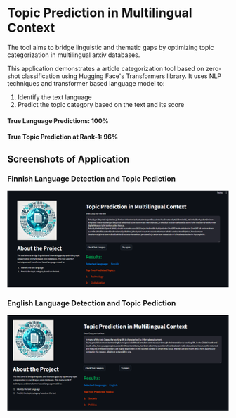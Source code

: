 # Topic Prediction in Multilingual Context

The tool aims to bridge linguistic and thematic gaps by optimizing topic categorization in multilingual arxiv databases. 

This application demonstrates a article categorization tool based on zero-shot classification using Hugging Face's Transformers library. It uses NLP techniques and transformer based         language model to:      

1. Identify the text language     
2. Predict the topic category based on the text and its score

#### True Language Predictions: 100%
#### True Topic Prediction at Rank-1: 96%

## Screenshots of Application

### Finnish Language Detection and Topic Pediction 

![Project Screenshot](https://raw.githubusercontent.com/naziaperwaiz/article_topic_pred_multilingual/main/Topic_prediction_multilingual_finnish.png)

### English Language Detection and Topic Pediction 

![Project Screenshot](https://raw.githubusercontent.com/naziaperwaiz/article_topic_pred_multilingual/main/Topic_prediction_multilingual_english.png)


    
